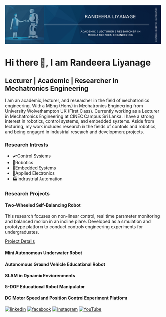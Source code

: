 ![Lecturer | Academic | Researcher in Mechatronics Engineering ](https://github.com/randeeraliyanage/randeeraliyanage/blob/main/Banner.png)

# Hi there 👋, I am Randeera Liyanage
## Lecturer | Academic | Researcher in Mechatronics Engineering 

I am an academic, lecturer, and researcher in the field of mechatronics engineering. With a MEng (Hons) in Mechatronics Engineering from University Wolverhampton UK (First Class). Currently working as a Lecturer in Mechatronics Engineering at CINEC Campus Sri Lanka. I have a strong interest in robotics, control systems, and embedded systems. Aside from lecturing, my work includes research in the fields of controls and robotics, and being engaged in industrial research and development projects. 

### Research Intrests
- 🛩️Control Systems
- 🤖Robotics
- 📱Embedded Systems
- 🪫Applied Electronics
- 🏭Indrustrial Automation

### Research Projects
#### Two-Wheeled Self-Balancing Robot
This research focuses on non-linear control, real time parameter monitoring and balanced motion in an incline plane. Developed as a simulation and prototype platform to conduct controls engineering experiments for undergraduates. 

[Project Details](/randeeraliyanage/randeeraliyanage/Two-Wheeled-Self-Balancing-Robot)
#### Mini Autonomous Underwater Robot

#### Autonomous Ground Vehicle Educational Robot

#### SLAM in Dynamic Enviorenments

#### 5-DOF Educational Robot Manipulator 

#### DC Motor Speed and Position Control Experiment Platform

[<img src='https://cdn.jsdelivr.net/npm/simple-icons@3.0.1/icons/linkedin.svg' alt='linkedin' height='40'>](https://www.linkedin.com/in/https://www.linkedin.com/in/randeeraliyanage//)  [<img src='https://cdn.jsdelivr.net/npm/simple-icons@3.0.1/icons/facebook.svg' alt='facebook' height='40'>](https://www.facebook.com/https://www.facebook.com/profile.php?id=100093678892324)  [<img src='https://cdn.jsdelivr.net/npm/simple-icons@3.0.1/icons/instagram.svg' alt='instagram' height='40'>](https://www.instagram.com/https://www.instagram.com/randeeral//)  [<img src='https://cdn.jsdelivr.net/npm/simple-icons@3.0.1/icons/youtube.svg' alt='YouTube' height='40'>](https://www.youtube.com/channel/https://www.youtube.com/@randeera)  


